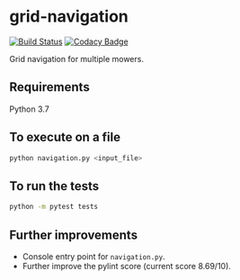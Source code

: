 # grid-navigation

[![Build Status](https://travis-ci.org/tayciryahmed/grid-navigation.svg?branch=master)](https://travis-ci.org/tayciryahmed/grid-navigation)
[![Codacy Badge](https://api.codacy.com/project/badge/Grade/8bb6f8af62004bb9b9179ac840cf702b)](https://app.codacy.com/manual/tayciryahmed/grid-navigation?utm_source=github.com&utm_medium=referral&utm_content=tayciryahmed/grid-navigation&utm_campaign=Badge_Grade_Dashboard)

Grid navigation for multiple mowers.

## Requirements 

Python 3.7

## To execute on a file

```bash
python navigation.py <input_file>
```

## To run the tests

```bash
python -m pytest tests
```

## Further improvements

  * Console entry point for `navigation.py`.
  * Further improve the pylint score (current score 8.69/10).
